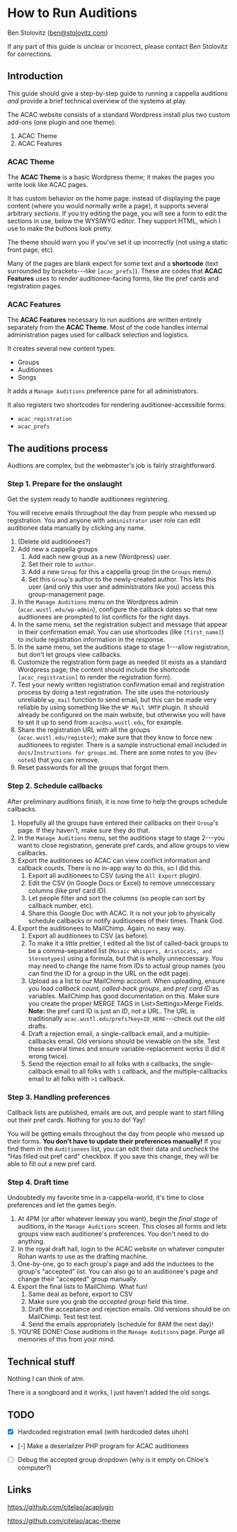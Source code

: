 # How to Run Auditions

Ben Stolovitz
(ben@stolovitz.com)

If any part of this guide is unclear or incorrect, please contact Ben Stolovitz for corrections.

## Introduction

This guide should give a step-by-step guide to running a cappella auditions *and* provide a brief technical overview of the systems at play.

The ACAC website consists of a standard Wordpress install plus two custom add-ons (one plugin and one theme):

1. ACAC Theme
2. ACAC Features

### ACAC Theme

The **ACAC Theme** is a basic Wordpress theme; it makes the pages you write look like ACAC pages.

It has custom behavior on the home page: instead of displaying the page content (where you would normally write a page), it supports several arbitrary *sections*. If you try editing the page, you will see a form to edit the sections in use, below the WYSIWYG editor. They support HTML, which I use to make the buttons look pretty.

The theme should warn you if you've set it up incorrectly (not using a static front page, etc).

Many of the pages are blank expect for some text and a **shortcode** (text surrounded by brackets---like `[acac_prefs]`). These are codes that **ACAC Features** uses to render auditionee-facing forms, like the pref cards and registration pages.

### ACAC Features

The **ACAC Features** necessary to run auditions are written entirely separately from the **ACAC Theme**. Most of the code handles internal administration pages used for callback selection and logistics.

It creates several new content types:

- Groups
- Auditionees
- Songs

It adds a `Manage Auditions` preference pane for all administrators.

It also registers two shortcodes for rendering auditionee-accessible forms:

- `acac_registration`
- `acac_prefs`

## The auditions process

Audtions are complex, but the webmaster's job is fairly straightforward.

### Step 1. Prepare for the onslaught

Get the system ready to handle auditionees registering.

You will receive emails throughout the day from people who messed up registration. You and anyone with `administrator` user role can edit auditionee data manually by clicking any name.

1. (Delete old auditionees?)
2. Add new a cappella groups
	1. Add each new group as a new (Wordpress) user.
	2. Set their role to `author`.
	3. Add a new `Group` for this a cappella group (in the `Groups` menu).
	4. Set this `Group`'s author to the newly-created author. This lets this user (and only this user and administrators like you) access this group-management page.
3. In the `Manage Auditions` menu on the Wordpress admin (`acac.wustl.edu/wp-admin`), configure the callback dates so that new auditionees are prompted to list conflicts for the right days.
4. In the same menu, set the registration subject and message that appear in their confirmation email. You can use shortcodes (like `[first_name]`) to include registration information in the response.
5. In the same menu, set the auditions stage to stage 1---allow registration, but don't let groups view callbacks.
5. Customize the registration form page as needed (it exists as a standard Wordpress page; the content should include the shortcode `[acac_registration]` to render the registration form).
6. Test your newly written registration confirmation email and registration process by doing a test registration. The site uses the notoriously unreliable `wp_mail` function to send email, but this can be made very reliable by using something like the `WP Mail SMTP` plugin. It should already be configured on the main website, but otherwise you will have to set it up to send from `acac@su.wustl.edu`, for example.
7. Share the registration URL with all the groups (`acac.wustl.edu/register`); make sure that they know to force new auditionees to register. There is a sample instructional email included in `docs/Instructions for groups.md`. There are some notes to you (`Dev note`s) that you can remove.
8. Reset passwords for all the groups that forgot them.

### Step 2. Schedule callbacks

After preliminary auditions finish, it is now time to help the groups schedule callbacks.

1. Hopefully all the groups have entered their callbacks on their `Group`'s page. If they haven't, make sure they do that.
2. In the `Manage Auditions` menu, set the auditions stage to stage 2---you want to close registration, generate pref cards, and allow groups to view callbacks.
3. Export the auditionees so ACAC can view conflict information and callback counts. There is no in-app way to do this, so I did this:
	1. Export all auditionees to CSV (using the `All Export` plugin).
	2. Edit the CSV (in Google Docs or Excel) to remove unneccessary columns (like pref card ID).
	3. Let people filter and sort the columns (so people can sort by callback number, etc).
	4. Share this Google Doc with ACAC. It is not your job to physically schedule callbacks or notify auditionees of their times. Thank God.
4. Export the auditionees to MailChimp. Again, no easy way.
	1. Export all auditionees to CSV (as before).
	2. To make it a little prettier, I edited all the list of called-back groups to be a comma-separated list (`Mosaic Whispers, Aristocats, and Stereotypes`) using a formula, but that is wholly unneccessary. You may need to change the name from IDs to actual group names (you can find the ID for a group in the URL on the edit page).
	3. Upload as a list to our MailChimp account. When uploading, ensure you load *callback count*, *called-back groups*, and *pref card ID* as variables. MailChimp has good documentation on this.  Make sure you create the proper MERGE TAGS in List>Settings>Merge Fields. **Note:** the pref card ID is just an *ID*, not a URL. The URL is traditionally `acac.wustl.edu/prefs?key=ID_HERE`---check out the old drafts.
	4. Draft a rejection email, a single-callback email, and a multiple-callbacks email. Old versions should be viewable on the site. Test these several times and ensure variable-replacement works (I did it wrong twice).
	5. Send the rejection email to all folks with `0` callbacks, the single-callback email to all folks with `1` callback, and the multiple-callbacks email to all folks with `>1` callback.

### Step 3. Handling preferences

Callback lists are published, emails are out, and people want to start filling out their pref cards. Nothing for you to do! Yay!

You will be getting emails throughout the day from people who messed up their forms. **You don't have to update their preferences manually!** If you find them in the `Auditionees` list, you can edit their data and *uncheck* the "Has filled out pref card" checkbox. If you save this change, they will be able to fill out a new pref card. 

### Step 4. Draft time

Undoubtedly my favorite time in a-cappella-world, it's time to close preferences and let the games begin.

1. At 4PM (or after whatever leeway you want), begin the *final stage* of auditions, in the `Manage Auditions` screen. This closes all forms and lets groups view each auditionee's preferences. You don't need to do anything.
2. In the royal draft hall, login to the ACAC website on whatever computer Rohan wants to use as the drafting machine.
3. One-by-one, go to each group's page and add the inductees to the group's "accepted" list. You can also go to an auditionee's page and change their "accepted" group manually.
4. Export the final lists to MailChimp. What fun!
	1. Same deal as before, export to CSV
	2. Make sure you grab the *accepted group* field this time.
	3. Draft the acceptance and rejection emails. Old versions should be on MailChimp. Test test test.
	4. Send the emails appropriately (schedule for 8AM the next day)!
5. YOU'RE DONE! Close auditions in the `Manage Auditions` page. Purge all memories of this from your mind.

## Technical stuff

Nothing I can think of atm.

There is a songboard and it works, I just haven't added the old songs.

## TODO

- [x] Hardcoded registration email (with hardcoded dates uhoh)
- [-] Make a deserializer PHP program for ACAC auditionees
- [ ] Debug the accepted group dropdown (why is it empty on Chloe's computer?)

## Links

https://github.com/citelao/acaplugin

https://github.com/citelao/acac-theme